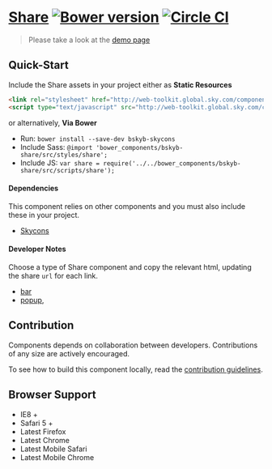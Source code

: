[Share](http://skyglobal.github.io/share/) [![Bower version](http://img.shields.io/bower/v/bskyb-share.svg)](https://github.com/skyglobal/share) [![Circle CI](https://circleci.com/gh/skyglobal/share/tree/master.svg?style=svg)](https://circleci.com/gh/skyglobal/share/tree/master)
========================

> Please take a look at the [demo page](http://skyglobal.github.io/share/)

## Quick-Start

Include the Share assets in your project either as **Static Resources**

```html
<link rel="stylesheet" href="http://web-toolkit.global.sky.com/components/share/0.2.0/styles/share.min.css" />
<script type="text/javascript" src="http://web-toolkit.global.sky.com/components/share/0.2.0/scripts/share.min.js"></script>
```

or alternatively, **Via Bower**

 * Run: `bower install --save-dev bskyb-skycons`
 * Include Sass: `@import 'bower_components/bskyb-share/src/styles/share';`
 * Include JS: `var share = require('../../bower_components/bskyb-share/src/scripts/share');`


#### Dependencies 

This component relies on other components and you must also include these in your project.

 * [Skycons](https://github.com/skyglobal/skycons)

#### Developer Notes

Choose a type of Share component and copy the relevant html, updating the share `url` for each link.
 * [bar](demo/_includes/bar.html)
 * [popup](demo/_includes/popup.html),


## Contribution

Components depends on collaboration between developers. Contributions of any size are actively encouraged.

To see how to build this component locally, read the [contribution guidelines](CONTRIBUTING.md).

## Browser Support

 * IE8 +
 * Safari 5 +
 * Latest Firefox
 * Latest Chrome
 * Latest Mobile Safari
 * Latest Mobile Chrome
